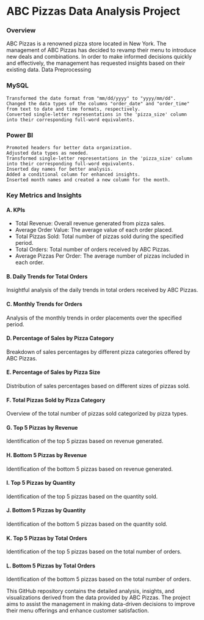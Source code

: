 # ABC Pizzas Data Analysis Project
### Overview

ABC Pizzas is a renowned pizza store located in New York. The management of ABC Pizzas has decided to revamp their menu to introduce new deals and combinations. In order to make informed decisions quickly and effectively, the management has requested insights based on their existing data.
Data Preprocessing
### MySQL

    Transformed the date format from "mm/dd/yyyy" to "yyyy/mm/dd".
    Changed the data types of the columns "order_date" and "order_time" from text to date and time formats, respectively.
    Converted single-letter representations in the 'pizza_size' column into their corresponding full-word equivalents.

### Power BI

    Promoted headers for better data organization.
    Adjusted data types as needed.
    Transformed single-letter representations in the 'pizza_size' column into their corresponding full-word equivalents.
    Inserted day names for better analysis.
    Added a conditional column for enhanced insights.
    Inserted month names and created a new column for the month.

### Key Metrics and Insights
#### A. KPIs

   - Total Revenue: Overall revenue generated from pizza sales.
   - Average Order Value: The average value of each order placed.
   - Total Pizzas Sold: Total number of pizzas sold during the specified period.
   - Total Orders: Total number of orders received by ABC Pizzas.
   - Average Pizzas Per Order: The average number of pizzas included in each order.

#### B. Daily Trends for Total Orders
Insightful analysis of the daily trends in total orders received by ABC Pizzas.

#### C. Monthly Trends for Orders
Analysis of the monthly trends in order placements over the specified period.

#### D. Percentage of Sales by Pizza Category
Breakdown of sales percentages by different pizza categories offered by ABC Pizzas.

#### E. Percentage of Sales by Pizza Size
Distribution of sales percentages based on different sizes of pizzas sold.

#### F. Total Pizzas Sold by Pizza Category
Overview of the total number of pizzas sold categorized by pizza types.

#### G. Top 5 Pizzas by Revenue
Identification of the top 5 pizzas based on revenue generated.

#### H. Bottom 5 Pizzas by Revenue
Identification of the bottom 5 pizzas based on revenue generated.

#### I. Top 5 Pizzas by Quantity
Identification of the top 5 pizzas based on the quantity sold.

#### J. Bottom 5 Pizzas by Quantity
Identification of the bottom 5 pizzas based on the quantity sold.

#### K. Top 5 Pizzas by Total Orders
Identification of the top 5 pizzas based on the total number of orders.

#### L. Bottom 5 Pizzas by Total Orders
Identification of the bottom 5 pizzas based on the total number of orders.

This GitHub repository contains the detailed analysis, insights, and visualizations derived from the data provided by ABC Pizzas. The project aims to assist the management in making data-driven decisions to improve their menu offerings and enhance customer satisfaction.
